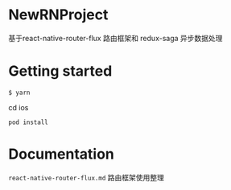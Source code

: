 # NewRNProject
基于react-native-router-flux 路由框架和 redux-saga 异步数据处理

# Getting started

```
$ yarn
```

cd ios

```
pod install
```
# Documentation

`react-native-router-flux.md`  路由框架使用整理
